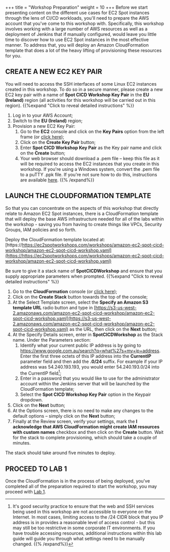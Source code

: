 +++
title = "Workshop Preparation"
weight = 10
+++
Before we start presenting content on the different use cases for EC2 Spot instances through the lens of CI/CD workloads, you'll need to prepare the AWS account that you've come to this workshop with. Specifically, this workshop involves working with a large number of AWS resources as well as a deployment of Jenkins that if manually configured, would leave you little time to discover how to use EC2 Spot instances in the most effective manner. To address that, you will deploy an Amazon CloudFormation template that does a lot of the heavy lifting of provisioning these resources for you.

## CREATE A NEW EC2 KEY PAIR
You will need to access the SSH interfaces of some Linux EC2 instances created in this workshop. To do so in a secure manner, please create a new EC2 key pair with a name of **Spot CICD Workshop Key Pair** in the **EU (Ireland)** region (all activities for this workshop will be carried out in this region).
{{%expand "Click to reveal detailed instructions" %}}
1. Log in to your AWS Account;
2. Switch to the **EU (Ireland)** region;
3. Provision a new EC2 Key Pair:
    1. Go to the **EC2** console and click on the **Key Pairs** option from the left frame (or [click here](https://eu-west-1.console.aws.amazon.com/ec2/v2/home?region=eu-west-1#KeyPairs));
    2. Click on the **Create Key Pair** button;
    3. Enter **Spot CICD Workshop Key Pair** as the Key pair name and click on the **Create** button;
    4. Your web browser should download a .pem file – keep this file as it will be required to access the EC2 instances that you create in this workshop. If you're using a Windows system, convert the .pem file to a puTTY .ppk file. If you're not sure how to do this, instructions are available [here](https://aws.amazon.com/premiumsupport/knowledge-center/convert-pem-file-into-ppk/).
{{% /expand%}}

## LAUNCH THE CLOUDFORMATION TEMPLATE
So that you can concentrate on the aspects of this workshop that directly relate to Amazon EC2 Spot instances, there is a CloudFormation template that will deploy the base AWS infrastructure needed for all of the labs within the workshop - saving you from having to create things like VPCs, Security Groups, IAM policies and so forth.

Deploy the CloudFormation template located at:
[https://https://ec2spotworkshops.com/workshops/amazon-ec2-spot-cicd-workshop/amazon-ec2-spot-cicd-workshop.yaml](https://https://ec2spotworkshops.com/workshops/amazon-ec2-spot-cicd-workshop/amazon-ec2-spot-cicd-workshop.yaml)

Be sure to give it a stack name of **SpotCICDWorkshop** and ensure that you supply appropriate parameters when prompted.
{{%expand "Click to reveal detailed instructions" %}}
1. Go to the **CloudFormation** console (or [click here](https://eu-west-1.console.aws.amazon.com/cloudformation/home?region=eu-west-1));
2. Click on the **Create Stack** button towards the top of the console;
3. At the Select Template screen, select the **Specify an Amazon S3 template URL** radio button and type in [https://s3-us-west-2.amazonaws.com/amazon-ec2-spot-cicd-workshop/amazon-ec2-spot-cicd-workshop.yaml](https://s3-us-west-2.amazonaws.com/amazon-ec2-spot-cicd-workshop/amazon-ec2-spot-cicd-workshop.yaml) as the URL, then click on the **Next** button;
4. At the Specify Details screen, enter in **SpotCICDWorkshop** as the Stack name. Under the Parameters section:
    1. Identify what your current public IP address is by going to https://www.google.com.au/search?q=what%27s+my+ip+address. Enter the first three octets of this IP address into the **CurrentIP** parameter field and then add the **.0/24** suffix. For example if your IP address was 54.240.193.193, you would enter 54.240.193.0/24 into the CurrentIP field[^1];
    2. Enter in a password that you would like to use for the administrator account within the Jenkins server that will be launched by the CloudFormation template;
    3. Select the **Spot CICD Workshop Key Pair** option in the Keypair dropdown.
5. Click on the **Next** button;
6. At the Options screen, there is no need to make any changes to the default options – simply click on the **Next** button;
7. Finally at the Review screen, verify your settings, mark the **I acknowledge that AWS CloudFormation might create IAM resources with custom names** checkbox and then click on the **Create** button. Wait for the stack to complete provisioning, which should take a couple of minutes.

[^1]: It's good security practice to ensure that the web and SSH services being used in this workshop are not accessible to everyone on the Internet. In most cases, limiting access to the /24 CIDR block that you IP address is in provides a reasonable level of access control - but this may still be too restrictive in some corporate IT environments. If you have trouble accessing resources, additional instructions within this lab guide will guide you through what settings need to be manually changed.
{{% /expand%}}

The stack should take around five minutes to deploy.

## PROCEED TO LAB 1
Once the CloudFormation is in the process of being deployed, you've completed all of the preparation required to start the workshop, you may proceed with [Lab 1](/amazon-ec2-spot-cicd-workshop/lab1.html).
